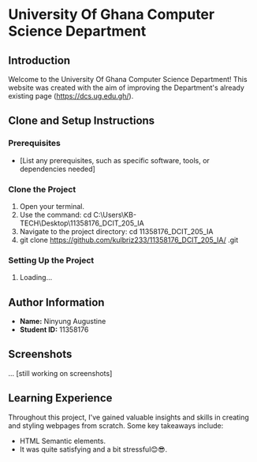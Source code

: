 # University Of Ghana Computer Science Department

## Introduction

Welcome to the University Of Ghana Computer Science Department! This website was created with the aim of improving the Department's already existing page (https://dcs.ug.edu.gh/).

## Clone and Setup Instructions

### Prerequisites
- [List any prerequisites, such as specific software, tools, or dependencies needed]

### Clone the Project
1. Open your terminal.
2. Use the command: cd C:\Users\KB-TECH\Desktop\11358176_DCIT_205_IA
3. Navigate to the project directory: cd 11358176_DCIT_205_IA
4. git clone https://github.com/kulbriz233/11358176_DCIT_205_IA/ .git


### Setting Up the Project
1. Loading...

## Author Information

- **Name:** Ninyung Augustine
- **Student ID:** 11358176

## Screenshots

... [still working on screenshots]

## Learning Experience

Throughout this project, I've gained valuable insights and skills in creating and styling webpages from scratch. Some key takeaways include:
- HTML Semantic elements.
- It was quite satisfying and a bit stressful😊😎.
